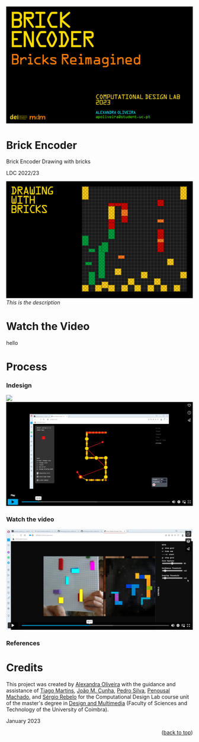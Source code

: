<a name="readme-top"></a>

![](images/01.png)


# Brick Encoder
Brick Encoder 
Drawing with bricks

LDC 2022/23

![](images/02.gif)
*This is the description*


# Watch the Video




hello 


# Process
### Indesign
![](images/indesign.gif)
[![Watch the video](images/videocover1.png)](https://vimeo.com/787128781)
### Watch the video
[![Watch the video](images/videocover2.png)](https://vimeo.com/787131355)


### References



# Credits
This project was created by [Alexandra Oliveira](http://alexandraoliveira.pt/) 
with the guidance and assistance of 
[Tiago Martins](http://cdv.dei.uc.pt/people/tiago-martins/), 
[João M. Cunha](https://cdv.dei.uc.pt/authors/joao-cunha/),
[Pedro Silva](https://cdv.dei.uc.pt/authors/pedro-silva/),
[Penousal Machado](https://cdv.dei.uc.pt/authors/penousal-machado/), and
[Sérgio Rebelo](https://cdv.dei.uc.pt/authors/sergio-rebelo/) 
for the Computational Design Lab course unit of the master's degree in [Design and Multimedia](https://dm.dei.uc.pt) 
(Faculty of Sciences and Technology of the University of Coimbra).

January 2023

<p align="right">(<a href="#readme-top">back to top</a>)</p>
